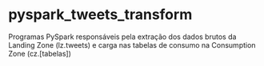 # pyspark_tweets_transform
Programas PySpark responsáveis pela extração dos dados brutos da Landing Zone (lz.tweets) e carga nas tabelas de consumo na Consumption Zone (cz.[tabelas])
